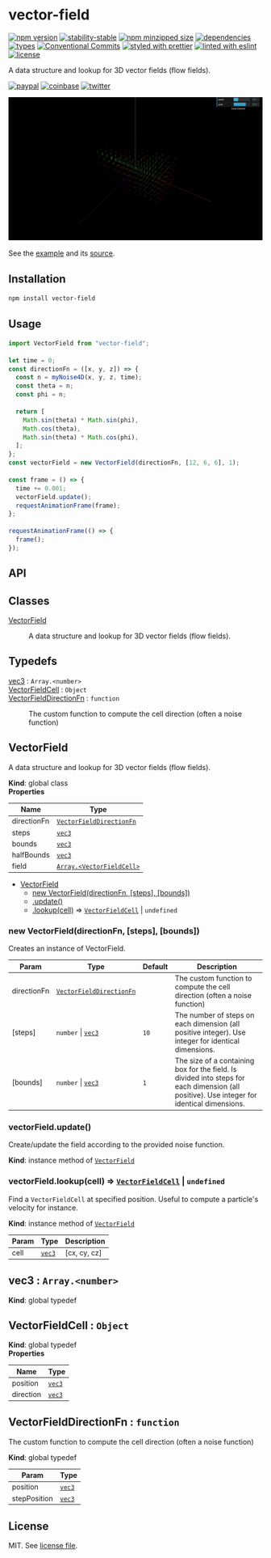# vector-field

[![npm version](https://img.shields.io/npm/v/vector-field)](https://www.npmjs.com/package/vector-field)
[![stability-stable](https://img.shields.io/badge/stability-stable-green.svg)](https://www.npmjs.com/package/vector-field)
[![npm minzipped size](https://img.shields.io/bundlephobia/minzip/vector-field)](https://bundlephobia.com/package/vector-field)
[![dependencies](https://img.shields.io/librariesio/release/npm/vector-field)](https://github.com/dmnsgn/vector-field/blob/main/package.json)
[![types](https://img.shields.io/npm/types/vector-field)](https://github.com/microsoft/TypeScript)
[![Conventional Commits](https://img.shields.io/badge/Conventional%20Commits-1.0.0-fa6673.svg)](https://conventionalcommits.org)
[![styled with prettier](https://img.shields.io/badge/styled_with-Prettier-f8bc45.svg?logo=prettier)](https://github.com/prettier/prettier)
[![linted with eslint](https://img.shields.io/badge/linted_with-ES_Lint-4B32C3.svg?logo=eslint)](https://github.com/eslint/eslint)
[![license](https://img.shields.io/github/license/dmnsgn/vector-field)](https://github.com/dmnsgn/vector-field/blob/main/LICENSE.md)

A data structure and lookup for 3D vector fields (flow fields).

[![paypal](https://img.shields.io/badge/donate-paypal-informational?logo=paypal)](https://paypal.me/dmnsgn)
[![coinbase](https://img.shields.io/badge/donate-coinbase-informational?logo=coinbase)](https://commerce.coinbase.com/checkout/56cbdf28-e323-48d8-9c98-7019e72c97f3)
[![twitter](https://img.shields.io/twitter/follow/dmnsgn?style=social)](https://twitter.com/dmnsgn)

![](https://raw.githubusercontent.com/dmnsgn/vector-field/main/screenshot.gif)

See the [example](https://dmnsgn.github.io/vector-field/) and its [source](index.html).

## Installation

```bash
npm install vector-field
```

## Usage

```js
import VectorField from "vector-field";

let time = 0;
const directionFn = ([x, y, z]) => {
  const n = myNoise4D(x, y, z, time);
  const theta = n;
  const phi = n;

  return [
    Math.sin(theta) * Math.sin(phi),
    Math.cos(theta),
    Math.sin(theta) * Math.cos(phi),
  ];
};
const vectorField = new VectorField(directionFn, [12, 6, 6], 1);

const frame = () => {
  time += 0.001;
  vectorField.update();
  requestAnimationFrame(frame);
};

requestAnimationFrame(() => {
  frame();
});
```

## API

<!-- api-start -->

## Classes

<dl>
<dt><a href="#VectorField">VectorField</a></dt>
<dd><p>A data structure and lookup for 3D vector fields (flow fields).</p>
</dd>
</dl>

## Typedefs

<dl>
<dt><a href="#vec3">vec3</a> : <code>Array.&lt;number&gt;</code></dt>
<dd></dd>
<dt><a href="#VectorFieldCell">VectorFieldCell</a> : <code>Object</code></dt>
<dd></dd>
<dt><a href="#VectorFieldDirectionFn">VectorFieldDirectionFn</a> : <code>function</code></dt>
<dd><p>The custom function to compute the cell direction (often a noise function)</p>
</dd>
</dl>

<a name="VectorField"></a>

## VectorField

A data structure and lookup for 3D vector fields (flow fields).

**Kind**: global class  
**Properties**

| Name        | Type                                                           |
| ----------- | -------------------------------------------------------------- |
| directionFn | [<code>VectorFieldDirectionFn</code>](#VectorFieldDirectionFn) |
| steps       | [<code>vec3</code>](#vec3)                                     |
| bounds      | [<code>vec3</code>](#vec3)                                     |
| halfBounds  | [<code>vec3</code>](#vec3)                                     |
| field       | [<code>Array.&lt;VectorFieldCell&gt;</code>](#VectorFieldCell) |

- [VectorField](#VectorField)
  - [new VectorField(directionFn, [steps], [bounds])](#new_VectorField_new)
  - [.update()](#VectorField+update)
  - [.lookup(cell)](#VectorField+lookup) ⇒ [<code>VectorFieldCell</code>](#VectorFieldCell) \| <code>undefined</code>

<a name="new_VectorField_new"></a>

### new VectorField(directionFn, [steps], [bounds])

Creates an instance of VectorField.

| Param       | Type                                                           | Default         | Description                                                                                                                                |
| ----------- | -------------------------------------------------------------- | --------------- | ------------------------------------------------------------------------------------------------------------------------------------------ |
| directionFn | [<code>VectorFieldDirectionFn</code>](#VectorFieldDirectionFn) |                 | The custom function to compute the cell direction (often a noise function)                                                                 |
| [steps]     | <code>number</code> \| [<code>vec3</code>](#vec3)              | <code>10</code> | The number of steps on each dimension (all positive integer). Use integer for identical dimensions.                                        |
| [bounds]    | <code>number</code> \| [<code>vec3</code>](#vec3)              | <code>1</code>  | The size of a containing box for the field. Is divided into steps for each dimension (all positive). Use integer for identical dimensions. |

<a name="VectorField+update"></a>

### vectorField.update()

Create/update the field according to the provided noise function.

**Kind**: instance method of [<code>VectorField</code>](#VectorField)  
<a name="VectorField+lookup"></a>

### vectorField.lookup(cell) ⇒ [<code>VectorFieldCell</code>](#VectorFieldCell) \| <code>undefined</code>

Find a `VectorFieldCell` at specified position. Useful to compute a particle's velocity for instance.

**Kind**: instance method of [<code>VectorField</code>](#VectorField)

| Param | Type                       | Description  |
| ----- | -------------------------- | ------------ |
| cell  | [<code>vec3</code>](#vec3) | [cx, cy, cz] |

<a name="vec3"></a>

## vec3 : <code>Array.&lt;number&gt;</code>

**Kind**: global typedef  
<a name="VectorFieldCell"></a>

## VectorFieldCell : <code>Object</code>

**Kind**: global typedef  
**Properties**

| Name      | Type                       |
| --------- | -------------------------- |
| position  | [<code>vec3</code>](#vec3) |
| direction | [<code>vec3</code>](#vec3) |

<a name="VectorFieldDirectionFn"></a>

## VectorFieldDirectionFn : <code>function</code>

The custom function to compute the cell direction (often a noise function)

**Kind**: global typedef

| Param        | Type                       |
| ------------ | -------------------------- |
| position     | [<code>vec3</code>](#vec3) |
| stepPosition | [<code>vec3</code>](#vec3) |

<!-- api-end -->

## License

MIT. See [license file](https://github.com/dmnsgn/vector-field/blob/main/LICENSE.md).
